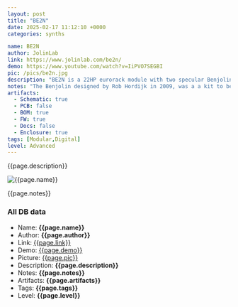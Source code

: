```yaml
---
layout: post
title: "BE2N"
date: 2025-02-17 11:12:10 +0000
categories: synths

name: BE2N
author: JolinLab
link: https://www.jolinlab.com/be2n/
demo: https://www.youtube.com/watch?v=IiPVO7SEGBI
pic: /pics/be2n.jpg
description: "BE2N is a 22HP eurorack module with two specular Benjolins at its core."
notes: "The Benjolin designed by Rob Hordijk in 2009, was a a kit to be built in educational workshops to promote synth DIY. The idea is that people can build a medium complexity electronic circuit in a controlled environment and box it later at home."
artifacts:
  - Schematic: true
  - PCB: false
  - BOM: true
  - FW: true
  - Docs: false
  - Enclosure: true
tags: [Modular,Digital]
level: Advanced
---
```


{{page.description}}

![{{page.name}}]({{page.pic}})

{{page.notes}}

### All DB data
- Name: **{{page.name}}**
- Author: **{{page.author}}**
- Link: [{{page.link}}]({{page.link}})
- Demo: [{{page.demo}}]({{page.demo}})
- Picture: [{{page.pic}}]({{page.pic}})
- Description: **{{page.description}}**
- Notes: **{{page.notes}}**
- Artifacts: **{{page.artifacts}}**
- Tags: **{{page.tags}}**
- Level: **{{page.level}}**
